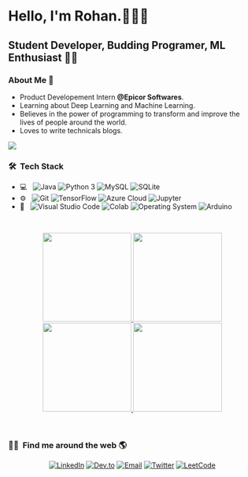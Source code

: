 # Hello, I'm Rohan.🙋🏻‍♂️ 
## Student Developer, Budding Programer, ML Enthusiast 🧒🏻 
### About Me 👀
* Product Developement Intern __@Epicor Softwares__.
* Learning about Deep Learning and Machine Learning.
* Believes in the power of programming to transform and improve the lives of people around the world. 
* Loves to write technicals blogs.

![](https://komarev.com/ghpvc/?username=rohan1907&style=flat-square&label=GitHub+Profile+Views)

<h3> 🛠 &nbsp;Tech Stack</h3>

- 💻 &nbsp;
  ![Java](https://img.shields.io/badge/Java-ED8B00?style=for-the-badge&logo=java&logoColor=white)
  ![Python 3](https://img.shields.io/badge/Python-FFD43B?style=for-the-badge&logo=python&logoColor=darkgreen)
  ![MySQL](https://img.shields.io/badge/MySQL-005C84?style=for-the-badge&logo=mysql&logoColor=white)
  ![SQLite](https://img.shields.io/badge/SQLite-07405E?style=for-the-badge&logo=sqlite&logoColor=white)
- ⚙️ &nbsp;
  ![Git](https://img.shields.io/badge/GIT-E44C30?style=for-the-badge&logo=git&logoColor=white)
  ![TensorFlow](https://img.shields.io/badge/TensorFlow-FF6F00?style=for-the-badge&logo=tensorflow&logoColor=white)
  ![Azure Cloud](https://img.shields.io/badge/microsoft%20azure-0089D6?style=for-the-badge&logo=microsoft-azure&logoColor=white)
  ![Jupyter](https://img.shields.io/badge/Jupyter-F37626.svg?&style=for-the-badge&logo=Jupyter&logoColor=white)
- 🔧 &nbsp;
  ![Visual Studio Code](https://img.shields.io/badge/Visual_Studio_Code-0078D4?style=for-the-badge&logo=visual%20studio%20code&logoColor=white)
  ![Colab](https://img.shields.io/badge/Colab-F9AB00?style=for-the-badge&logo=googlecolab&color=525252)
  ![Operating System](https://img.shields.io/badge/Ubuntu-E95420?style=for-the-badge&logo=ubuntu&logoColor=white)
  ![Arduino](https://img.shields.io/badge/Arduino-00979D?style=for-the-badge&logo=Arduino&logoColor=white)

<br/>

<a href="https://github.com/rohan1907">
  <p align="center">
    <img height="180em" src="https://github-readme-stats.vercel.app/api?username=rohan1907&theme=tokyonight&show_icons=true&count_private=true" />
    <img height="180em" src="https://github-readme-streak-stats.herokuapp.com/?user=rohan1907&theme=tokyonight" />
    <img height="180em" src="https://github-readme-stats.vercel.app/api/top-langs/?username=rohan1907&theme=tokyonight&layout=compact" />
    <img height="180em" src="https://activity-graph.herokuapp.com/graph?username=rohan1907&theme=tokyonight"/>
  </p>
</p>
</a>

<br/>

<h3> 🤝🏻 &nbsp;Find me around the web 🌎 </h3>

<p align="center">
  <a href="https://www.linkedin.com/in/rohan-raj-01631716b/"><img alt="LinkedIn" src="https://img.shields.io/badge/LinkedIn-Rohan%20Raj-0077B5?style=for-the-badge&logo=linkedin&logoColor=white"></a>
  <a href="https://dev.to/rohan1907"><img alt="Dev.to" src="https://img.shields.io/badge/dev.to-Rohan%20Raj-0A0A0A?style=for-the-badge&logo=devdotto&logoColor=white"></a>
  <a href="mailto:rajrohan192@gmail.com.com"><img alt="Email" src="https://img.shields.io/badge/Gmail-rajrohan192@gmail.com-D14836?style=for-the-badge&logo=gmail&logoColor=white"></a>
  <a href="https://twitter.com/RohanPy"><img alt="Twitter" src="https://img.shields.io/badge/Twitter-Rohan%20Raj-1DA1F2?style=for-the-badge&logo=twitter&logoColor=white"></a>
  <a href="https://leetcode.com/rajrohan192/"><img alt="LeetCode" src="https://img.shields.io/badge/-LeetCode-FFA116?style=for-the-badge&logo=LeetCode&logoColor=black"></a>
  
</p>

